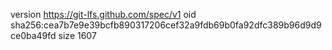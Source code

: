 version https://git-lfs.github.com/spec/v1
oid sha256:cea7b7e9e39bcfb890317206cef32a9fdb69b0fa92dfc389b96d9d9ce0ba49fd
size 1607

